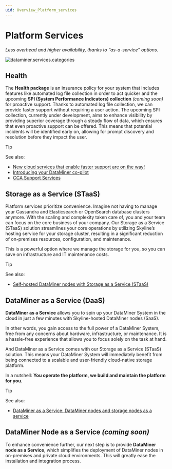 ```yaml
---
uid: Overview_Platform_services
---
```


# Platform Services

*Less overhead and higher availability, thanks to “as-a-service” options.*

![dataminer.services.categories](~/dataminer-overview/images/DMS_Platform_services.png)

## Health

The **Health package** is an insurance policy for your system that includes features like automated log file collection in order to act quicker and the upcoming **SPI (System Performance Indicators) collection** *(coming soon)* for proactive support. Thanks to automated log file collection, we can provide faster support without requiring a user action. The upcoming SPI collection, currently under development, aims to enhance visibility by providing superior coverage through a steady flow of data, which ensures that even proactive support can be offered. This means that potential incidents will be identified early on, allowing for prompt discovery and resolution before they impact the user.

> [!TIP]
> See also:
>
> - [New cloud services that enable faster support are on the way!](https://community.dataminer.services/new-cloud-services-that-enable-faster-support-are-on-the-way/)
> - [Introducing your DataMiner co-pilot](https://community.dataminer.services/introducing-your-dataminer-co-pilot/)
> - [CCA Support Services](xref:CCA_Support_Services)

## Storage as a Service (STaaS)

Platform services prioritize convenience. Imagine not having to manage your Cassandra and Elasticsearch or OpenSearch database clusters anymore. With the scaling and complexity taken care of, you and your team can focus on the core business of your company. Our Storage as a Service (STaaS) solution streamlines your core operations by utilizing Skyline’s hosting service for your storage cluster, resulting in a significant reduction of on-premises resources, configuration, and maintenance.

This is a powerful option where we manage the storage for you, so you can save on infrastructure and IT maintenance costs.

> [!TIP]
> See also:
>
> - [Self-hosted DataMiner nodes with Storage as a Service (STaaS)](xref:DM_selfhosted_and_StaaS)

## DataMiner as a Service (DaaS)

**DataMiner as a Service** allows you to spin up your DataMiner System in the cloud in just a few minutes with Skyline-hosted DataMiner nodes (SaaS).

In other words, you gain access to the full power of a DataMiner System, free from any concerns about hardware, infrastructure, or maintenance. It is a hassle-free experience that allows you to focus solely on the task at hand.

And DataMiner as a Service comes with our Storage as a Service (STaaS) solution. This means your DataMiner System will immediately benefit from being connected to a scalable and user-friendly cloud-native storage platform.

In a nutshell: **You operate the platform, we build and maintain the platform for you.**

> [!TIP]
> See also:
>
> - [DataMiner as a Service: DataMiner nodes and storage nodes as a service](xref:DaaS_hosting)

## DataMiner Node as a Service *(coming soon)*

To enhance convenience further, our next step is to provide **DataMiner node as a Service**, which simplifies the deployment of DataMiner nodes in on-premises and private cloud environments. This will greatly ease the installation and integration process.